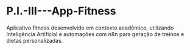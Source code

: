 # P.I.-III---App-Fitness
Aplicativo fitness desenvolvido em contexto acadêmico, utilizando Inteligência Artificial e automações com n8n para geração de treinos e dietas personalizadas.
